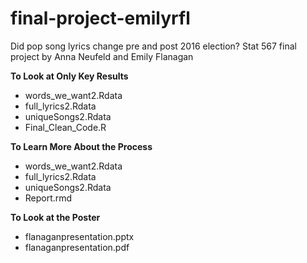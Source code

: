 # final-project-emilyrfl


Did pop song lyrics change pre and post 2016 election? Stat 567 final project by Anna Neufeld and Emily Flanagan


**To Look at Only Key Results**

- words_we_want2.Rdata 
- full_lyrics2.Rdata 
-  uniqueSongs2.Rdata
- Final_Clean_Code.R

**To Learn More About the Process**

- words_we_want2.Rdata 
- full_lyrics2.Rdata 
- uniqueSongs2.Rdata
- Report.rmd 

**To Look at the Poster**

- flanaganpresentation.pptx
- flanaganpresentation.pdf


